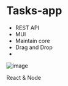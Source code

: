 # Tasks-app
- REST API
- MUI
- Maintain core
- Drag and Drop
- 
![image](https://github.com/adipeled2244/Tasks-app/assets/66279141/381928c1-94e5-400f-ab9e-1ddcdcd8f767)

React & Node


